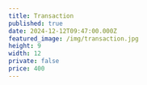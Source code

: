```yaml
---
title: Transaction
published: true
date: 2024-12-12T09:47:00.000Z
featured_image: /img/transaction.jpg
height: 9
width: 12
private: false
price: 400
---
```

